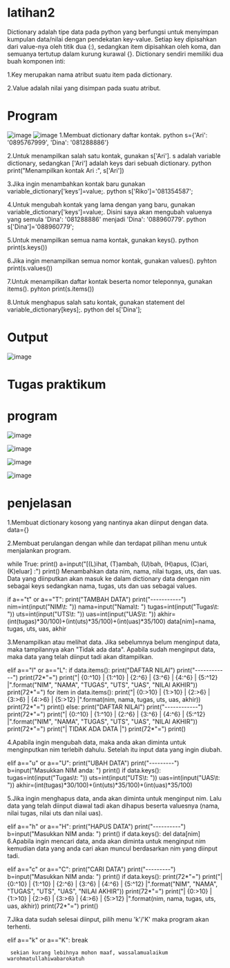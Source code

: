 # latihan2
Dictionary adalah tipe data pada python yang berfungsi untuk menyimpan kumpulan data/nilai dengan pendekatan key-value. Setiap key dipisahkan dari value-nya oleh titik dua (:), sedangkan item dipisahkan oleh koma, dan semuanya tertutup dalam kurung kurawal {}.
Dictionary sendiri memiliki dua buah komponen inti:

1.Key merupakan nama atribut suatu item pada dictionary.

2.Value adalah nilai yang disimpan pada suatu atribut.
# Program
![image](https://user-images.githubusercontent.com/92682351/144775441-31e67a7f-c71b-42ca-881c-ad51803dc281.png)
![image](https://user-images.githubusercontent.com/92682351/144775469-c8e32239-3841-43cc-bb49-5b9dd8d7e471.png)
1.Membuat dictionary daftar kontak. python s={'Ari': '0895767999', 'Dina': '081288886'}

2.Untuk menampilkan salah satu kontak, gunakan s['Ari']. s adalah variable dictionary, sedangkan ['Ari'] adalah keys dari sebuah dictionary. python print("Menampilkan kontak Ari :", s['Ari'])

3.Jika ingin menambahkan kontak baru gunakan variable_dictionary['keys']=value;. python s['Riko']='081354587';

4.Untuk mengubah kontak yang lama dengan yang baru, gunakan variable_dictionary['keys']=value;. Disini saya akan mengubah valuenya yang semula 'Dina': '081288886' menjadi 'Dina': '088960779'. python s['Dina']='088960779';

5.Untuk menampilkan semua nama kontak, gunakan keys(). python print(s.keys())

6.Jika ingin menampilkan semua nomor kontak, gunakan values(). pyhton print(s.values())

7.Untuk menampilkan daftar kontak beserta nomor teleponnya, gunakan items(). pyhton print(s.items())

8.Untuk menghapus salah satu kontak, gunakan statement del variable_dictionary[keys];. python del s['Dina'];

# Output
![image](https://user-images.githubusercontent.com/92682351/144775755-0cbe1c04-9fb3-4ed4-a622-1cab2e4f50d3.png)


# Tugas praktikum
# program
![image](https://user-images.githubusercontent.com/92682351/144775908-72bfb77d-0829-495d-b4b1-f4caee82d612.png)

![image](https://user-images.githubusercontent.com/92682351/144775934-68b0023d-df6c-4bb3-a57d-18b52c13b8e2.png)

![image](https://user-images.githubusercontent.com/92682351/144775974-20984e1b-9c78-49de-bf33-b4c77b13022c.png)

![image](https://user-images.githubusercontent.com/92682351/144775988-b3713dc1-ca27-4556-9714-071470ba1a47.png)

# penjelasan
1.Membuat dictionary kosong yang nantinya akan diinput dengan data.
data={}

2.Membuat perulangan dengan while dan terdapat pilihan menu untuk menjalankan program.

while True:
print()
a=input("[(L)ihat, (T)ambah, (U)bah, (H)apus, (C)ari, (K)eluar] :")
print()
Menambahkan data nim, nama, nilai tugas, uts, dan uas. Data yang diinputkan akan masuk ke dalam dictionary data dengan nim sebagai keys sedangkan nama, tugas, uts dan uas sebagai values.

if a=="t" or a=="T":
    print("TAMBAH DATA")
    print("-----------")
    nim=int(input("NIM\t: "))
    nama=input("Nama\t: ")
    tugas=int(input("Tugas\t: ")) 
    uts=int(input("UTS\t: "))
    uas=int(input("UAS\t: "))
    akhir=(int(tugas)*30/100)+(int(uts)*35/100)+(int(uas)*35/100)
    data[nim]=nama, tugas, uts, uas, akhir
    
3.Menampilkan atau melihat data. Jika sebelumnya belum menginput data, maka tampilannya akan "Tidak ada data". Apabila sudah menginput data, maka data yang telah diinput tadi akan ditampilkan.

elif a=="l" or a=="L":
    if data.items():
        print("DAFTAR NILAI")
        print("------------")
        print(72*"=")
        print("| {0:^10} | {1:^10} | {2:^6} | {3:^6} | {4:^6} |   {5:^12}  |".format("NIM", "NAMA", "TUGAS", "UTS", "UAS", "NILAI AKHIR"))
        print(72*"=")
        for item in data.items(): 
            print("| {0:>10} | {1:>10} | {2:>6} | {3:>6} | {4:>6} |   {5:>12}  |".format(nim, nama, tugas, uts, uas, akhir))
            print(72*"=")
        print()
    else:
        print("DAFTAR NILAI")
        print("------------")
        print(72*"=")
        print("| {0:^10} | {1:^10} | {2:^6} | {3:^6} | {4:^6} |   {5:^12}  |".format("NIM", "NAMA", "TUGAS", "UTS", "UAS", "NILAI AKHIR"))
        print(72*"=")
        print("|                             TIDAK ADA DATA                           |")
        print(72*"=")
        print()
        
4.Apabila ingin mengubah data, maka anda akan diminta untuk menginputkan nim terlebih dahulu. Setelah itu input data yang ingin diubah.

 elif a=="u" or a=="U":
    print("UBAH DATA")
    print("---------")
    b=input("Masukkan NIM anda: ")
    print()
    if data.keys():
        tugas=int(input("Tugas\t: ")) 
        uts=int(input("UTS\t: "))
        uas=int(input("UAS\t: "))
        akhir=(int(tugas)*30/100)+(int(uts)*35/100)+(int(uas)*35/100)
        
5.Jika ingin menghapus data, anda akan diminta untuk menginput nim. Lalu data yang telah diinput diawal tadi akan dihapus beserta valuesnya (nama, nilai tugas, nilai uts dan nilai uas).

elif a=="h" or a=="H":
    print("HAPUS DATA")
    print("----------")
    b=input("Masukkan NIM anda: ")
    print()
    if data.keys():
        del data[nim]
6.Apabila ingin mencari data, anda akan diminta untuk menginput nim kemudian data yang anda cari akan muncul berdasarkan nim yang diinput tadi.

elif a=="c" or a=="C":
    print("CARI DATA")
    print("---------")
    b=input("Masukkan NIM anda: ")
    print()
    if data.keys():
        print(72*"=")
        print("| {0:^10} | {1:^10} | {2:^6} | {3:^6} | {4:^6} |   {5:^12}  |".format("NIM", "NAMA", "TUGAS", "UTS", "UAS", "NILAI AKHIR"))
        print(72*"=")
        print("| {0:>10} | {1:>10} | {2:>6} | {3:>6} | {4:>6} |   {5:>12}  |".format(nim, nama, tugas, uts, uas, akhir))
        print(72*"=")
        print()
        
7.Jika data sudah selesai diinput, pilih menu 'k'/'K' maka program akan terhenti.

elif a=="k" or a=="K":
     break
     
     sekian kurang lebihnya mohon maaf, wassalamualaikum warohmatullahiwabarokatuh
